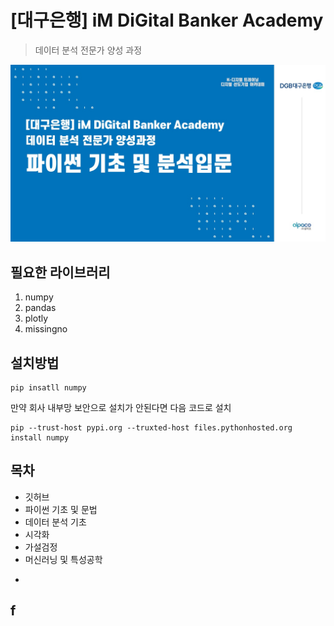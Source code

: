 # [대구은행] iM DiGital Banker Academy

 >데이터 분석 전문가 양성 과정
     
![iM DiGital](/iM_DiGital.jpg)

## 필요한 라이브러리
 1) numpy
 2) pandas
 3) plotly
 4) missingno

## 설치방법

```
pip insatll numpy
```

만약 회사 내부망 보안으로 설치가 안된다면 다음 코드로 설치

```
pip --trust-host pypi.org --truxted-host files.pythonhosted.org install numpy
```

## 목차
 - 깃허브
 - 파이썬 기초 및 문법
 - 데이터 분석 기초
 - 시각화
 - 가설검정
 - 머신러닝 및 특성공학
*

## f

